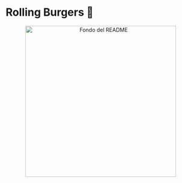 <h1>Rolling Burgers 🍔</h1>  


<p align="center">
  <a href="https://postimg.cc/LnBWDbBH">
    <img src="https://i.postimg.cc/VL3cfyJb/fondo-readme.png" alt="Fondo del README" width="400" height="400">
  </a>
</p>



